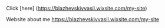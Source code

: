 Click [here]
(https://blazhevskivvasil.wixsite.com/my-site)

Website about me
https://blazhevskivvasil.wixsite.com/my-site
